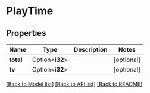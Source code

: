 # PlayTime

## Properties

Name | Type | Description | Notes
------------ | ------------- | ------------- | -------------
**total** | Option<**i32**> |  | [optional]
**tv** | Option<**i32**> |  | [optional]

[[Back to Model list]](../README.md#documentation-for-models) [[Back to API list]](../README.md#documentation-for-api-endpoints) [[Back to README]](../README.md)


